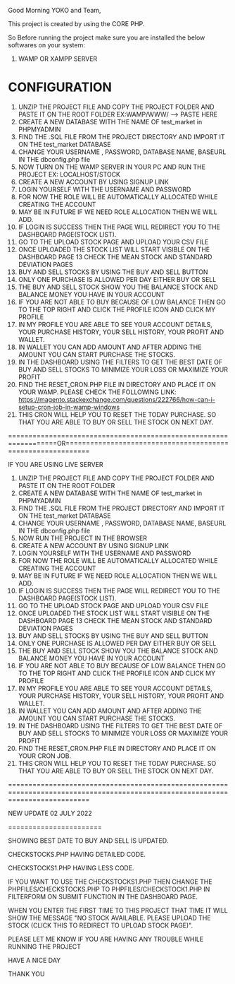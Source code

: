 Good Morning YOKO and Team,

This project is created by using the CORE PHP.

So Before running the project make sure you are installed the below softwares on your system:

1. WAMP OR XAMPP SERVER

CONFIGURATION
=============

1. UNZIP THE PROJECT FILE AND COPY THE PROJECT FOLDER AND PASTE IT ON THE ROOT FOLDER EX:WAMP/WWW/ --> PASTE HERE
2. CREATE A NEW DATABASE WITH THE NAME OF test_market in PHPMYADMIN
3. FIND THE .SQL FILE FROM THE PROJECT DIRECTORY AND IMPORT IT ON THE test_market DATABASE
4. CHANGE YOUR USERNAME , PASSWORD, DATABASE NAME, BASEURL IN THE dbconfig.php file
5. NOW TURN ON THE WAMP SERVER IN YOUR PC AND RUN THE PROJECT EX: LOCALHOST/STOCK
6. CREATE A NEW ACCOUNT BY USING SIGNUP LINK
7. LOGIN YOURSELF WITH THE USERNAME AND PASSWORD
8. FOR NOW THE ROLE WILL BE AUTOMATICALLY ALLOCATED WHILE CREATING THE ACCOUNT
9. MAY BE IN FUTURE IF WE NEED ROLE ALLOCATION THEN WE WILL ADD.
10. IF LOGIN IS SUCCESS THEN THE PAGE WILL REDIRECT YOU TO THE DASHBOARD PAGE(STOCK LIST).
11. GO TO THE UPLOAD STOCK PAGE AND UPLOAD YOUR CSV FILE
12. ONCE UPLOADED THE STOCK LIST WILL START VISIBLE ON THE DASHBOARD PAGE
13  CHECK THE MEAN STOCK AND STANDARD DEVIATION PAGES
14. BUY AND SELL STOCKS BY USING THE BUY AND SELL BUTTON
15. ONLY ONE PURCHASE IS ALLOWED PER DAY EITHER BUY OR SELL
16. THE BUY AND SELL STOCK SHOW YOU THE BALANCE STOCK AND BALANCE MONEY YOU HAVE IN YOUR ACCOUNT
17. IF YOU ARE NOT ABLE TO BUY BECAUSE OF LOW BALANCE THEN GO TO THE TOP RIGHT AND CLICK THE PROFILE ICON AND CLICK MY PROFILE 
18. IN MY PROFILE YOU ARE ABLE TO SEE YOUR ACCOUNT DETAILS, YOUR PURCHASE HISTORY, YOUR SELL HISTORY, YOUR PROFIT AND WALLET.
19. IN WALLET YOU CAN ADD AMOUNT AND AFTER ADDING THE AMOUNT YOU CAN START PURCHASE THE STOCKS.
20. IN THE DASHBOARD USING THE FILTERS TO GET THE BEST DATE OF BUY AND SELL STOCKS TO MINIMIZE YOUR LOSS OR MAXIMIZE YOUR PROFIT
21. FIND THE RESET_CRON.PHP FILE IN DIRECTORY AND PLACE IT ON YOUR WAMP. PLEASE CHECK THE FOLLOWING LINK: https://magento.stackexchange.com/questions/222766/how-can-i-setup-cron-job-in-wamp-windows
22. THIS CRON WILL HELP YOU TO RESET THE TODAY PURCHASE. SO THAT YOU ARE ABLE TO BUY OR SELL THE STOCK ON NEXT DAY.



==================================================================OR============================================================

IF YOU ARE USING LIVE SERVER

1. UNZIP THE PROJECT FILE AND COPY THE PROJECT FOLDER AND PASTE IT ON THE ROOT FOLDER 
2. CREATE A NEW DATABASE WITH THE NAME OF test_market in PHPMYADMIN
3. FIND THE .SQL FILE FROM THE PROJECT DIRECTORY AND IMPORT IT ON THE test_market DATABASE
4. CHANGE YOUR USERNAME , PASSWORD, DATABASE NAME, BASEURL IN THE dbconfig.php file
5. NOW RUN THE PROJECT IN THE BROWSER 
6. CREATE A NEW ACCOUNT BY USING SIGNUP LINK
7. LOGIN YOURSELF WITH THE USERNAME AND PASSWORD
8. FOR NOW THE ROLE WILL BE AUTOMATICALLY ALLOCATED WHILE CREATING THE ACCOUNT
9. MAY BE IN FUTURE IF WE NEED ROLE ALLOCATION THEN WE WILL ADD.
10. IF LOGIN IS SUCCESS THEN THE PAGE WILL REDIRECT YOU TO THE DASHBOARD PAGE(STOCK LIST).
11. GO TO THE UPLOAD STOCK PAGE AND UPLOAD YOUR CSV FILE
12. ONCE UPLOADED THE STOCK LIST WILL START VISIBLE ON THE DASHBOARD PAGE
13  CHECK THE MEAN STOCK AND STANDARD DEVIATION PAGES
14. BUY AND SELL STOCKS BY USING THE BUY AND SELL BUTTON
15. ONLY ONE PURCHASE IS ALLOWED PER DAY EITHER BUY OR SELL
16. THE BUY AND SELL STOCK SHOW YOU THE BALANCE STOCK AND BALANCE MONEY YOU HAVE IN YOUR ACCOUNT
17. IF YOU ARE NOT ABLE TO BUY BECAUSE OF LOW BALANCE THEN GO TO THE TOP RIGHT AND CLICK THE PROFILE ICON AND CLICK MY PROFILE 
18. IN MY PROFILE YOU ARE ABLE TO SEE YOUR ACCOUNT DETAILS, YOUR PURCHASE HISTORY, YOUR SELL HISTORY, YOUR PROFIT AND WALLET.
19. IN WALLET YOU CAN ADD AMOUNT AND AFTER ADDING THE AMOUNT YOU CAN START PURCHASE THE STOCKS.
20. IN THE DASHBOARD USING THE FILTERS TO GET THE BEST DATE OF BUY AND SELL STOCKS TO MINIMIZE YOUR LOSS OR MAXIMIZE YOUR PROFIT
21. FIND THE RESET_CRON.PHP FILE IN DIRECTORY AND PLACE IT ON YOUR CRON JOB. 
22. THIS CRON WILL HELP YOU TO RESET THE TODAY PURCHASE. SO THAT YOU ARE ABLE TO BUY OR SELL THE STOCK ON NEXT DAY. 

================================================================================================================================

NEW UPDATE 02 JULY 2022

=======================

SHOWING BEST DATE TO BUY AND SELL IS UPDATED.

CHECKSTOCKS.PHP HAVING DETAILED CODE.

CHECKSTOCKS1.PHP HAVING LESS CODE.

IF YOU WANT TO USE THE CHECKSTOCKS1.PHP THEN CHANGE THE PHPFILES/CHECKSTOCKS.PHP TO PHPFILES/CHECKSTOCK1.PHP IN FILTERFORM ON SUBMIT FUNCTION IN THE DASHBOARD PAGE.

WHEN YOU ENTER THE FIRST TIME TO THIS PROJECT THAT TIME IT WILL SHOW THE MESSAGE "NO STOCK AVAILABLE. PLEASE UPLOAD THE STOCK (CLICK THIS TO REDIRECT TO UPLOAD STOCK PAGE)".






PLEASE LET ME KNOW IF YOU ARE HAVING ANY TROUBLE WHILE RUNNING THE PROJECT


HAVE A NICE DAY

THANK YOU
